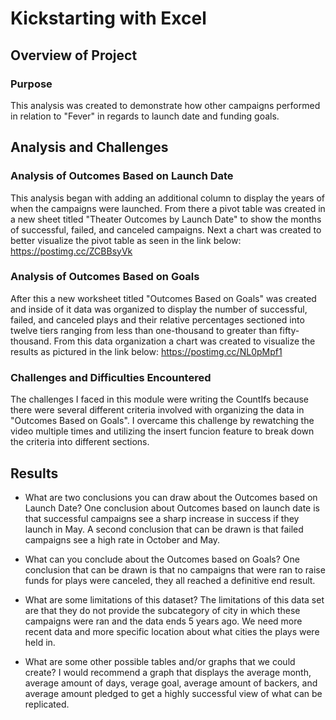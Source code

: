 # Kickstarting with Excel

## Overview of Project

### Purpose
This analysis was created to demonstrate how other campaigns performed in relation to "Fever" in regards to launch date and funding goals.
## Analysis and Challenges

### Analysis of Outcomes Based on Launch Date
This analysis began with adding an additional column to display the years of when the campaigns were launched. From there a pivot table was created in a new sheet titled "Theater Outcomes by Launch Date" to show the months of successful, failed, and canceled campaigns. Next a chart was created to better visualize the pivot table as seen in the link below:
https://postimg.cc/ZCBBsyVk

### Analysis of Outcomes Based on Goals
After this a new worksheet titled "Outcomes Based on Goals" was created and inside of it data was organized to display the number of successful, failed, and canceled plays and their relative percentages sectioned into twelve tiers ranging from less than one-thousand to greater than fifty-thousand. From this data organization a chart was created to visualize the results as pictured in the link below:
https://postimg.cc/NL0pMpf1

### Challenges and Difficulties Encountered
The challenges I faced in this module were writing the CountIfs because there were several different criteria involved with organizing the data in "Outcomes Based on Goals". I overcame this challenge by rewatching the video multiple times and utilizing the insert funcion feature to break down the criteria into different sections. 

## Results
- What are two conclusions you can draw about the Outcomes based on Launch Date?
One conclusion about Outcomes based on launch date is that successful campaigns see a sharp increase in success if they launch in May. A second conclusion that can be drawn is that failed campaigns see a high rate in October and May. 
- What can you conclude about the Outcomes based on Goals?
One conclusion that can be drawn is that no campaigns that were ran to raise funds for plays were canceled, they all reached a definitive end result. 

- What are some limitations of this dataset?
The limitations of this data set are that they do not provide the subcategory of city in which these campaigns were ran and the data ends 5 years ago. We need more recent data and more specific location about what cities the plays were held in. 

- What are some other possible tables and/or graphs that we could create?
I would recommend a graph that displays the average month, average amount of days, verage goal, average amount of backers, and average amount pledged to get a highly successful view of what can be replicated.